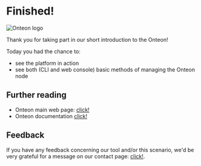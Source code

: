 # Finished!

![Onteon logo](https://onteon.com/images/onteon-logo.svg)

Thank you for taking part in our short introduction to the Onteon!

Today you had the chance to:
- see the platform in action
- see both (CLI and web console) basic methods of managing the Onteon node

## Further reading

- Onteon main web page: [click!](https://onteon.com/)
- Onteon documentation [click!](https://jlupin.io/documentation/jlupin-platform-161)

## Feedback

If you have any feedback concerning our tool and/or this scenario, we'd be very grateful for a message on our contact page: [click!](https://onteon.com/).
